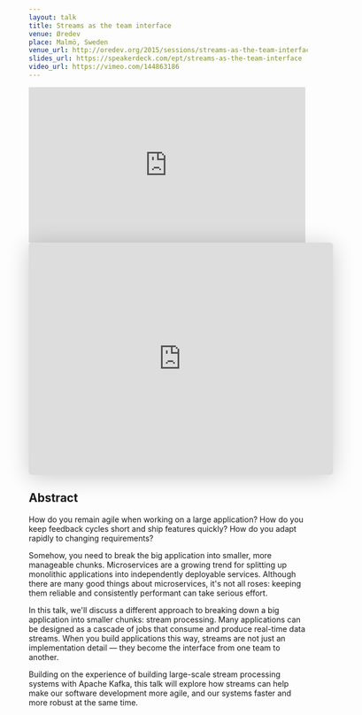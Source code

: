 ```yaml
---
layout: talk
title: Streams as the team interface
venue: Øredev
place: Malmö, Sweden
venue_url: http://oredev.org/2015/sessions/streams-as-the-team-interface
slides_url: https://speakerdeck.com/ept/streams-as-the-team-interface
video_url: https://vimeo.com/144863186
---
```


<iframe src="https://player.vimeo.com/video/144863186" width="500" height="281" frameborder="0" webkitallowfullscreen mozallowfullscreen allowfullscreen></iframe>

<iframe class="speakerdeck-iframe" frameborder="0" src="https://speakerdeck.com/player/cd8f6b0806d746bbaeff46752622f3af" title="Streams as the team interface" allowfullscreen="true" mozallowfullscreen="true" webkitallowfullscreen="true" style="border: 0px; background: padding-box padding-box rgba(0, 0, 0, 0.1); margin: 0px; padding: 0px; border-radius: 6px; box-shadow: rgba(0, 0, 0, 0.2) 0px 5px 40px; width: 550px; height: 420px;" data-ratio="1.3333333333333333"></iframe>

Abstract
--------

How do you remain agile when working on a large application? How do you keep feedback cycles short
and ship features quickly? How do you adapt rapidly to changing requirements?

Somehow, you need to break the big application into smaller, more manageable chunks. Microservices
are a growing trend for splitting up monolithic applications into independently deployable services.
Although there are many good things about microservices, it's not all roses: keeping them reliable
and consistently performant can take serious effort.

In this talk, we'll discuss a different approach to breaking down a big application into smaller
chunks: stream processing. Many applications can be designed as a cascade of jobs that consume and
produce real-time data streams. When you build applications this way, streams are not just an
implementation detail — they become the interface from one team to another.

Building on the experience of building large-scale stream processing systems with Apache Kafka, this
talk will explore how streams can help make our software development more agile, and our systems
faster and more robust at the same time.
